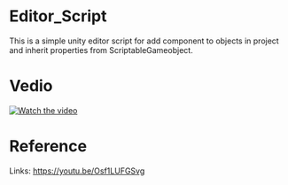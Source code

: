 # Editor_Script
This is a simple unity editor script for add component to objects in project and inherit properties from ScriptableGameobject.

# Vedio
[![Watch the video](https://raw.github.com/Chin-Ro/master/Unity-Editor-Scripting/Assets/Resources/Icons/1.Jpeg)](https://www.bilibili.com/video/BV1U24y1y7Xo/?share_source=copy_web&vd_source=20389381bbb40df6afd33e974f2f04a6)

# Reference
Links: https://youtu.be/Osf1LUFGSvg